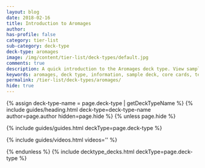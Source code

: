 ```yaml
---
layout: blog
date: 2018-02-16
title: Introduction to Aromages
author: 
has-profile: false
category: tier-list
sub-category: deck-type
deck-type: aromages
image: /img/content/tier-list/deck-types/default.jpg
comments: true
description: A quick introduction to the Aromages deck type. View sample deck, core cards, tech cards, quick tips, guides, videos and other information.
keywords: aromages, deck type, information, sample deck, core cards, tech cards, quick tips, guides, videos
permalink: /tier-list/deck-types/aromages/
hide: true
---
```


{% assign deck-type-name = page.deck-type | getDeckTypeName %}
{% include guides/heading.html deck-type=deck-type-name author=page.author hidden=page.hide %}
{% unless page.hide %}

<!-- CONTENT GOES HERE -->

{% include guides/guides.html deckType=page.deck-type %}

{% include guides/videos.html videos='' %}

{% endunless %}
{% include decktype_decks.html deckType=page.deck-type %}
